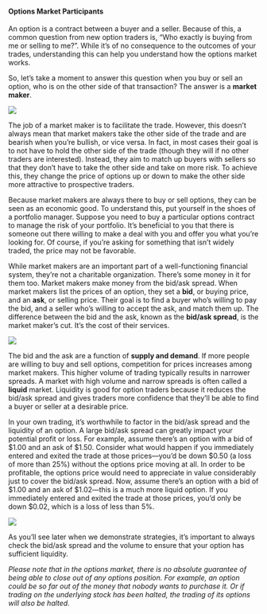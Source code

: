 #### Options Market Participants

An option is a contract between a buyer and a seller. Because of this, a common question from new option traders is, “Who exactly is buying from me or selling to me?”. While it’s of no consequence to the outcomes of your trades, understanding this can help you understand how the options market works.

So, let’s take a moment to answer this question when you buy or sell an option, who is on the other side of that transaction? The answer is a  **market maker**.

![](https://education.ameritrade.com/content/cms/images/BDTO_Lesson_2.30.01.jpg)

The job of a market maker is to facilitate the trade. However, this doesn’t always mean that market makers take the other side of the trade and are bearish when you’re bullish, or vice versa. In fact, in most cases their goal is to not have to hold the other side of the trade (though they will if no other traders are interested). Instead, they aim to match up buyers with sellers so that they don’t have to take the other side and take on more risk. To achieve this, they change the price of options up or down to make the other side more attractive to prospective traders.

Because market makers are always there to buy or sell options, they can be seen as an economic good. To understand this, put yourself in the shoes of a portfolio manager. Suppose you need to buy a particular options contract to manage the risk of your portfolio. It’s beneficial to you that there is someone out there willing to make a deal with you and offer you what you’re looking for. Of course, if you’re asking for something that isn’t widely traded, the price may not be favorable.

While market makers are an important part of a well-functioning financial system, they’re not a charitable organization. There’s some money in it for them too. Market makers make money from the bid/ask spread. When market makers list the prices of an option, they set a  **bid**, or buying price, and an  **ask**, or selling price. Their goal is to find a buyer who’s willing to pay the bid, and a seller who’s willing to accept the ask, and match them up. The difference between the bid and the ask, known as the  **bid/ask spread**, is the market maker’s cut. It’s the cost of their services.

![](https://education.ameritrade.com/content/cms/images/BDTO_Lesson_2.30.02.jpg)

The bid and the ask are a function of  **supply and demand**. If more people are willing to buy and sell options, competition for prices increases among market makers. This higher volume of trading typically results in narrower spreads. A market with high volume and narrow spreads is often called a  **liquid** market. Liquidity is good for option traders because it reduces the bid/ask spread and gives traders more confidence that they’ll be able to find a buyer or seller at a desirable price.

In your own trading, it’s worthwhile to factor in the bid/ask spread and the liquidity of an option. A large bid/ask spread can greatly impact your potential profit or loss. For example, assume there’s an option with a bid of $1.00 and an ask of $1.50. Consider what would happen if you immediately entered and exited the trade at those prices—you’d be down $0.50 (a loss of more than 25%) without the options price moving at all. In order to be profitable, the options price would need to appreciate in value considerably just to cover the bid/ask spread. Now, assume there’s an option with a bid of $1.00 and an ask of $1.02—this is a much more liquid option. If you immediately entered and exited the trade at those prices, you’d only be down $0.02, which is a loss of less than 5%.

![](https://education.ameritrade.com/content/cms/images/BDTO_Lesson_2.30.03.jpg)

As you’ll see later when we demonstrate strategies, it’s important to always check the bid/ask spread and the volume to ensure that your option has sufficient liquidity.

_Please note that in the options market, there is no absolute guarantee of being able to close out of any options position. For example, an option could be so far out of the money that nobody wants to purchase it. Or if trading on the underlying stock has been halted, the trading of its options will also be halted._
<!--stackedit_data:
eyJoaXN0b3J5IjpbLTQzOTIzMjE2Nl19
-->
